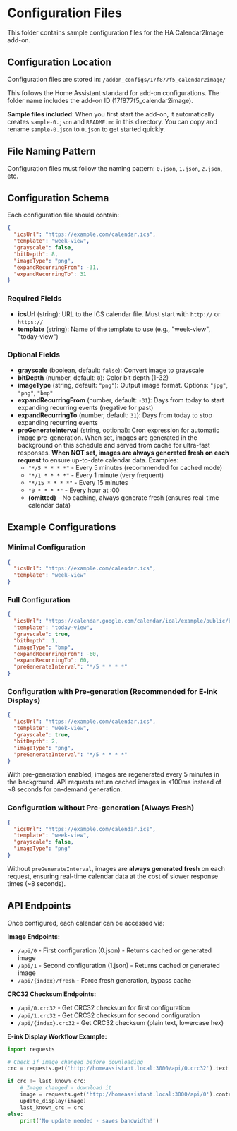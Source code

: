 # Configuration Files

This folder contains sample configuration files for the HA Calendar2Image add-on.

## Configuration Location

Configuration files are stored in: `/addon_configs/17f877f5_calendar2image/`

This follows the Home Assistant standard for add-on configurations. The folder name includes the add-on ID (17f877f5_calendar2image).

**Sample files included**: When you first start the add-on, it automatically creates `sample-0.json` and `README.md` in this directory. You can copy and rename `sample-0.json` to `0.json` to get started quickly.

## File Naming Pattern

Configuration files must follow the naming pattern: `0.json`, `1.json`, `2.json`, etc.

## Configuration Schema

Each configuration file should contain:

```json
{
  "icsUrl": "https://example.com/calendar.ics",
  "template": "week-view",
  "grayscale": false,
  "bitDepth": 8,
  "imageType": "png",
  "expandRecurringFrom": -31,
  "expandRecurringTo": 31
}
```

### Required Fields

- **icsUrl** (string): URL to the ICS calendar file. Must start with `http://` or `https://`
- **template** (string): Name of the template to use (e.g., "week-view", "today-view")

### Optional Fields

- **grayscale** (boolean, default: `false`): Convert image to grayscale
- **bitDepth** (number, default: `8`): Color bit depth (1-32)
- **imageType** (string, default: `"png"`): Output image format. Options: `"jpg"`, `"png"`, `"bmp"`
- **expandRecurringFrom** (number, default: `-31`): Days from today to start expanding recurring events (negative for past)
- **expandRecurringTo** (number, default: `31`): Days from today to stop expanding recurring events
- **preGenerateInterval** (string, optional): Cron expression for automatic image pre-generation. When set, images are generated in the background on this schedule and served from cache for ultra-fast responses. **When NOT set, images are always generated fresh on each request** to ensure up-to-date calendar data. Examples:
  - `"*/5 * * * *"` - Every 5 minutes (recommended for cached mode)
  - `"*/1 * * * *"` - Every 1 minute (very frequent)
  - `"*/15 * * * *"` - Every 15 minutes
  - `"0 * * * *"` - Every hour at :00
  - **(omitted)** - No caching, always generate fresh (ensures real-time calendar data)

## Example Configurations

### Minimal Configuration
```json
{
  "icsUrl": "https://example.com/calendar.ics",
  "template": "week-view"
}
```

### Full Configuration
```json
{
  "icsUrl": "https://calendar.google.com/calendar/ical/example/public/basic.ics",
  "template": "today-view",
  "grayscale": true,
  "bitDepth": 1,
  "imageType": "bmp",
  "expandRecurringFrom": -60,
  "expandRecurringTo": 60,
  "preGenerateInterval": "*/5 * * * *"
}
```

### Configuration with Pre-generation (Recommended for E-ink Displays)
```json
{
  "icsUrl": "https://example.com/calendar.ics",
  "template": "week-view",
  "grayscale": true,
  "bitDepth": 2,
  "imageType": "png",
  "preGenerateInterval": "*/5 * * * *"
}
```
With pre-generation enabled, images are regenerated every 5 minutes in the background. API requests return cached images in <100ms instead of ~8 seconds for on-demand generation.

### Configuration without Pre-generation (Always Fresh)
```json
{
  "icsUrl": "https://example.com/calendar.ics",
  "template": "week-view",
  "grayscale": false,
  "imageType": "png"
}
```
Without `preGenerateInterval`, images are **always generated fresh** on each request, ensuring real-time calendar data at the cost of slower response times (~8 seconds).

## API Endpoints

Once configured, each calendar can be accessed via:

**Image Endpoints:**
- `/api/0` - First configuration (0.json) - Returns cached or generated image
- `/api/1` - Second configuration (1.json) - Returns cached or generated image
- `/api/{index}/fresh` - Force fresh generation, bypass cache

**CRC32 Checksum Endpoints:**
- `/api/0.crc32` - Get CRC32 checksum for first configuration
- `/api/1.crc32` - Get CRC32 checksum for second configuration
- `/api/{index}.crc32` - Get CRC32 checksum (plain text, lowercase hex)

**E-ink Display Workflow Example:**
```python
import requests

# Check if image changed before downloading
crc = requests.get('http://homeassistant.local:3000/api/0.crc32').text

if crc != last_known_crc:
    # Image changed - download it
    image = requests.get('http://homeassistant.local:3000/api/0').content
    update_display(image)
    last_known_crc = crc
else:
    print('No update needed - saves bandwidth!')
```
